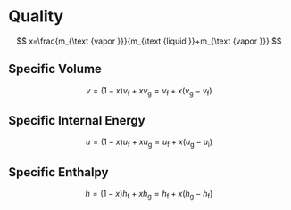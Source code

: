 # Quality

$$
x=\frac{m_{\text {vapor }}}{m_{\text {liquid }}+m_{\text {vapor }}}
$$

## Specific Volume

$$
v=(1-x) v_{\mathrm{f}}+x v_{\mathrm{g}}=v_{\mathrm{f}}+x\left(v_{\mathrm{g}}-v_{\mathrm{f}}\right)
$$

## Specific Internal Energy

$$
u=(1-x) u_{\mathrm{f}}+x u_{\mathrm{g}}=u_{\mathrm{f}}+x\left(u_{\mathrm{g}}-u_{\mathrm{i}}\right)
$$

## Specific Enthalpy

$$
h=(1-x) h_{\mathrm{f}}+x h_{\mathrm{g}}=h_{\mathrm{f}}+x\left(h_{\mathrm{g}}-h_{\mathrm{f}}\right)
$$
